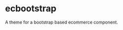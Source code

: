 <!--- (C) Copyright 2015 Somonar B.V. -->

# ecbootstrap
A theme for a bootstrap based ecommerce component. 
